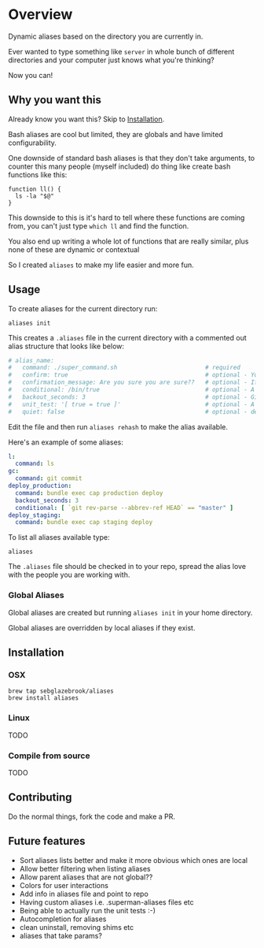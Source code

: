 # Overview

Dynamic aliases based on the directory you are currently in.

Ever wanted to type something like `server` in whole bunch of different directories and your computer just knows what you're thinking?

Now you can!

## Why you want this

Already know you want this? Skip to [Installation](#installation).

Bash aliases are cool but limited, they are globals and have limited configurability.

One downside of standard bash aliases is that they don't take arguments, to counter this many people (myself included) do thing like create bash functions like this:

```
function ll() {
  ls -la "$@"
}
```

This downside to this is it's hard to tell where these functions are coming from, you can't just type `which ll` and find the function.

You also end up writing a whole lot of functions that are really similar, plus none of these are dynamic or contextual

So I created `aliases` to make my life easier and more fun.

## Usage

To create aliases for the current directory run:

```
aliases init
```

This creates a `.aliases` file in the current directory with a commented out alias structure that looks like below:

```yaml
# alias_name:
#   command: ./super_command.sh                         # required
#   confirm: true                                       # optional - You will be asked to confirm before execution
#   confirmation_message: Are you sure you are sure??   # optional - If confirm is set to true then you this is your confirmation message
#   conditional: /bin/true                              # optional - A bash command that needs to be successful for the alias to run
#   backout_seconds: 3                                  # optional - Give's you a backout option (ctrl + c) before the alias is executed
#   unit_test: '[ true = true ]'                        # optional - A bash command that tells whether the alias is doing what you want
#   quiet: false                                        # optional - default 'false', when false full evaluated command is printed to stdout before running
```

Edit the file and then run `aliases rehash` to make the alias available.

Here's an example of some aliases:

```yaml
l:
  command: ls
gc:
  command: git commit
deploy_production:
  command: bundle exec cap production deploy
  backout_seconds: 3
  conditional: [ `git rev-parse --abbrev-ref HEAD` == "master" ]
deploy_staging:
  command: bundle exec cap staging deploy
```

To list all aliases available type:

```
aliases
```

The `.aliases` file should be checked in to your repo, spread the alias love with the people you are working with.

### Global Aliases

Global aliases are created but running `aliases init` in your home directory.

Global aliases are overridden by local aliases if they exist.

## Installation

### OSX

```
brew tap sebglazebrook/aliases
brew install aliases
```

### Linux

TODO

### Compile from source

TODO


## Contributing

Do the normal things, fork the code and make a PR.

## Future features

- Sort aliases lists better and make it more obvious which ones are local
- Allow better filtering when listing aliases
- Allow parent aliases that are not global??
- Colors for user interactions
- Add info in aliases file and point to repo
- Having custom aliases i.e. .superman-aliases files etc
- Being able to actually run the unit tests :-)
- Autocompletion for aliases
- clean uninstall, removing shims etc
- aliases that take params?
